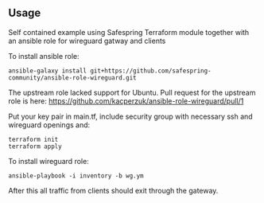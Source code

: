 ## Usage

Self contained example using Safespring Terraform module together with an ansible role for wireguard gatway and clients

To install ansible role:

```
ansible-galaxy install git+https://github.com/safespring-community/ansible-role-wireguard.git
``` 

The upstream role lacked support for Ubuntu. Pull request for the upstream
role is here: https://github.com/kacperzuk/ansible-role-wireguard/pull/1 

Put your key pair in main.tf, include security group with necessary ssh and wireguard openings and:
```
terraform init
terraform apply
```

To install wireguard role: 

```
ansible-playbook -i inventory -b wg.ym
```

After this all traffic from clients should exit through the gateway.
